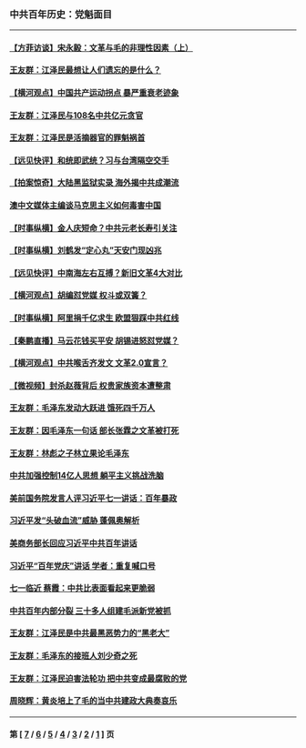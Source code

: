 ### 中共百年历史：党魁面目
---
#### [【方菲访谈】宋永毅：文革与毛的非理性因素（上）](../../pages/nf1176107/n13469956.md?02140430) 
#### [王友群：江泽民最想让人们遗忘的是什么？](../../pages/nf1176107/n13408949.md?02140430) 
#### [【横河观点】中国共产运动拐点 暴严重衰老迹象](../../pages/nf1176107/n13388333.md?02140430) 
#### [王友群：江泽民与108名中共亿元贪官](../../pages/nf1176107/n13352358.md?02140430) 
#### [王友群：江泽民是活摘器官的罪魁祸首](../../pages/nf1176107/n13336903.md?02140430) 
#### [【远见快评】和统即武统？习与台湾隔空交手](../../pages/nf1176107/n13297739.md?02140430) 
#### [【拍案惊奇】大陆黑监狱实录 海外揭中共成潮流](../../pages/nf1176107/n13288853.md?02140430) 
#### [澳中文媒体主编谈马克思主义如何毒害中国](../../pages/nf1176107/n13257387.md?02140430) 
#### [【时事纵横】金人庆短命？中共元老长寿引关注](../../pages/nf1176107/n13217934.md?02140430) 
#### [【时事纵横】刘鹤发“定心丸”天安门现凶兆](../../pages/nf1176107/n13215416.md?02140430) 
#### [【远见快评】中南海左右互搏？新旧文革4大对比](../../pages/nf1176107/n13214745.md?02140430) 
#### [【横河观点】胡编怼党媒 权斗或双簧？](../../pages/nf1176107/n13210864.md?02140430) 
#### [【时事纵横】阿里捐千亿求生 欧盟狠踩中共红线](../../pages/nf1176107/n13206431.md?02140430) 
#### [【秦鹏直播】马云花钱买平安 胡锡进怒怼党媒？](../../pages/nf1176107/n13206392.md?02140430) 
#### [【横河观点】中共喉舌齐发文 文革2.0宣言？](../../pages/nf1176107/n13201248.md?02140430) 
#### [【微视频】封杀赵薇背后 权贵家族资本遭整肃](../../pages/nf1176107/n13197798.md?02140430) 
#### [王友群：毛泽东发动大跃进 饿死四千万人](../../pages/nf1176107/n13177158.md?02140430) 
#### [王友群：因毛泽东一句话 部长张霖之文革被打死](../../pages/nf1176107/n13161711.md?02140430) 
#### [王友群：林彪之子林立果论毛泽东](../../pages/nf1176107/n13128622.md?02140430) 
#### [中共加强控制14亿人思想 躺平主义挑战洗脑](../../pages/nf1176107/n13094299.md?02140430) 
#### [美前国务院发言人评习近平七一讲话：百年暴政](../../pages/nf1176107/n13066986.md?02140430) 
#### [习近平发“头破血流”威胁 蓬佩奥解析](../../pages/nf1176107/n13063604.md?02140430) 
#### [美商务部长回应习近平中共百年讲话](../../pages/nf1176107/n13062903.md?02140430) 
#### [习近平“百年党庆”讲话 学者：重复喊口号](../../pages/nf1176107/n13061411.md?02140430) 
#### [七一临近 蔡霞：中共比表面看起来更脆弱](../../pages/nf1176107/n13056418.md?02140430) 
#### [中共百年内部分裂 三十多人组建毛派新党被抓](../../pages/nf1176107/n13044023.md?02140430) 
#### [王友群：江泽民是中共最黑恶势力的“黑老大”](../../pages/nf1176107/n13022180.md?02140430) 
#### [王友群：毛泽东的接班人刘少奇之死](../../pages/nf1176107/n12991772.md?02140430) 
#### [王友群：江泽民迫害法轮功 把中共变成最腐败的党](../../pages/nf1176107/n12947347.md?02140430) 
#### [周晓辉：黄炎培上了毛的当中共建政大典奏哀乐](../../pages/nf1176107/n12942780.md?02140430) 

---
#### 第 [ [7](./7.md?02140430) / [6](./6.md?02140430) / [5](./5.md?02140430) / [4](./4.md?02140430) / [3](./3.md?02140430) / [2](./2.md?02140430) / [1](./1.md?02140430) ] 页
